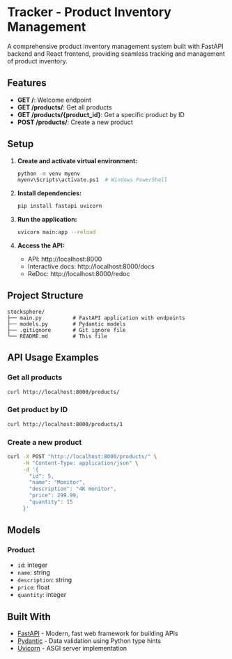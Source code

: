 
# Tracker - Product Inventory Management

A comprehensive product inventory management system built with FastAPI backend and React frontend, providing seamless tracking and management of product inventory.

## Features

- **GET /**: Welcome endpoint
- **GET /products/**: Get all products
- **GET /products/{product_id}**: Get a specific product by ID
- **POST /products/**: Create a new product

## Setup

1. **Create and activate virtual environment:**
   ```bash
   python -m venv myenv
   myenv\Scripts\activate.ps1  # Windows PowerShell
   ```

2. **Install dependencies:**
   ```bash
   pip install fastapi uvicorn
   ```

3. **Run the application:**
   ```bash
   uvicorn main:app --reload
   ```

4. **Access the API:**
   - API: http://localhost:8000
   - Interactive docs: http://localhost:8000/docs
   - ReDoc: http://localhost:8000/redoc

## Project Structure

```
stocksphere/
├── main.py          # FastAPI application with endpoints
├── models.py        # Pydantic models
├── .gitignore       # Git ignore file
└── README.md        # This file
```

## API Usage Examples

### Get all products
```bash
curl http://localhost:8000/products/
```

### Get product by ID
```bash
curl http://localhost:8000/products/1
```

### Create a new product
```bash
curl -X POST "http://localhost:8000/products/" \
     -H "Content-Type: application/json" \
     -d '{
       "id": 5,
       "name": "Monitor",
       "description": "4K monitor",
       "price": 299.99,
       "quantity": 15
     }'
```

## Models

### Product
- `id`: integer
- `name`: string
- `description`: string
- `price`: float
- `quantity`: integer

## Built With

- [FastAPI](https://fastapi.tiangolo.com/) - Modern, fast web framework for building APIs
- [Pydantic](https://pydantic-docs.helpmanual.io/) - Data validation using Python type hints
- [Uvicorn](https://www.uvicorn.org/) - ASGI server implementation
